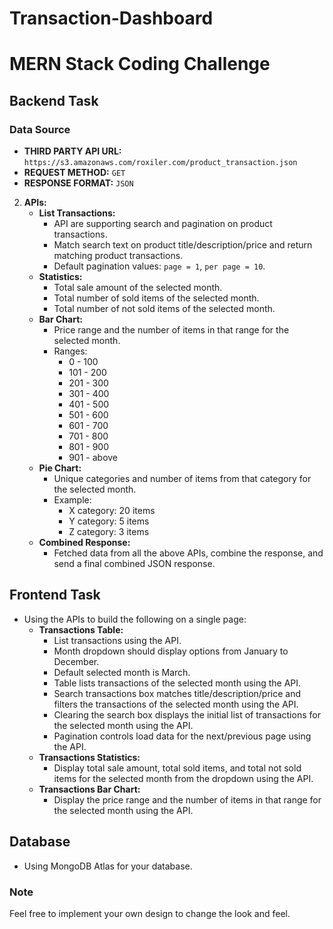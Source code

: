 # Transaction-Dashboard

# MERN Stack Coding Challenge

## Backend Task

### Data Source

- **THIRD PARTY API URL:** `https://s3.amazonaws.com/roxiler.com/product_transaction.json`
- **REQUEST METHOD:** `GET`
- **RESPONSE FORMAT:** `JSON`

2. **APIs:**
   - **List Transactions:**
     - API are supporting search and pagination on product transactions.
     - Match search text on product title/description/price and return matching product transactions.
     - Default pagination values: `page = 1`, `per page = 10`.
   - **Statistics:**
     - Total sale amount of the selected month.
     - Total number of sold items of the selected month.
     - Total number of not sold items of the selected month.
   - **Bar Chart:**
     - Price range and the number of items in that range for the selected month.
     - Ranges:
       - 0 - 100
       - 101 - 200
       - 201 - 300
       - 301 - 400
       - 401 - 500
       - 501 - 600
       - 601 - 700
       - 701 - 800
       - 801 - 900
       - 901 - above
   - **Pie Chart:**
     - Unique categories and number of items from that category for the selected month.
     - Example:
       - X category: 20 items
       - Y category: 5 items
       - Z category: 3 items
   - **Combined Response:**
     - Fetched data from all the above APIs, combine the response, and send a final combined JSON response.

## Frontend Task

- Using the APIs to build the following on a single page:
  - **Transactions Table:**
    - List transactions using the API.
    - Month dropdown should display options from January to December.
    - Default selected month is March.
    - Table lists transactions of the selected month using the API.
    - Search transactions box matches title/description/price and filters the transactions of the selected month using the API.
    - Clearing the search box displays the initial list of transactions for the selected month using the API.
    - Pagination controls load data for the next/previous page using the API.
  - **Transactions Statistics:**
    - Display total sale amount, total sold items, and total not sold items for the selected month from the dropdown using the API.
  - **Transactions Bar Chart:**
    - Display the price range and the number of items in that range for the selected month using the API.

## Database

- Using MongoDB Atlas for your database.

### Note

Feel free to implement your own design to change the look and feel.
